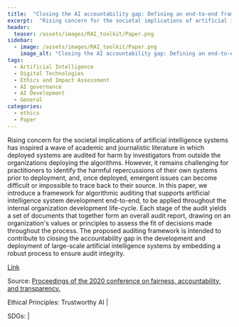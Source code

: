 ```yaml
---
title:  "Closing the AI accountability gap: Defining an end-to-end framework for internal algorithmic auditing"  
excerpt:  "Rising concern for the societal implications of artificial intelligence systems has inspired a wave of academic and journalistic literature in which deployed systems are audited for harm by investigators from outside the organizations deplo (...)"  
header:
  teaser: /assets/images/RAI_toolkit/Paper.png
sidebar:
  - image: /assets/images/RAI_toolkit/Paper.png
    image_alt: "Closing the AI accountability gap: Defining an end-to-end framework for internal algorithmic auditing"
tags:
  - Artificial Intelligence
  - Digital Technologies
  - Ethics and Impact Assessment
  - AI governance
  - AI Development
  - General
categories:
  - ethics
  - Paper
---
```

Rising concern for the societal implications of artificial intelligence systems has inspired a wave of academic and journalistic literature in which deployed systems are audited for harm by investigators from outside the organizations deploying the algorithms. However, it remains challenging for practitioners to identify the harmful repercussions of their own systems prior to deployment, and, once deployed, emergent issues can become difficult or impossible to trace back to their source.
In this paper, we introduce a framework for algorithmic auditing that supports artificial intelligence system development end-to-end, to be applied throughout the internal organization development life-cycle. Each stage of the audit yields a set of documents that together form an overall audit report, drawing on an organization's values or principles to assess the fit of decisions made throughout the process. The proposed auditing framework is intended to contribute to closing the accountability gap in the development and deployment of large-scale artificial intelligence systems by embedding a robust process to ensure audit integrity.

[Link](https://doi.org/10.1145/3351095.3372873)

Source: [Proceedings of the 2020 conference on fairness, accountability, and transparency.](https://dl.acm.org/doi/proceedings/10.1145/3351095)

Ethical Principles: Trustworthy AI | 

SDGs:  | 
